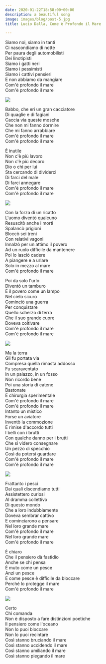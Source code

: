 ```yaml
---
date: 2020-01-22T18:58:00+00:00
description: a beautiful song
image: images/blog/post-5.jpg
title: Lucio Dalla, Come è Profondo il Mare

---
```

Siamo noi, siamo in tanti  
Ci nascondiamo di notte  
Per paura degli automobilisti  
Dei linotipisti  
Siamo i gatti neri  
Siamo i pessimisti  
Siamo i cattivi pensieri  
E non abbiamo da mangiare  
Com'è profondo il mare  
Com'è profondo il mare

![](https://monomusicmagdotcom.files.wordpress.com/2016/03/lucio-dalla.jpg)

Babbo, che eri un gran cacciatore  
Di quaglie e di fagiani  
Caccia via queste mosche  
Che non mi fanno dormire  
Che mi fanno arrabbiare  
Com'è profondo il mare  
Com'è profondo il mare

È inutile  
Non c'è più lavoro  
Non c'è più decoro  
Dio o chi per lui  
Sta cercando di dividerci  
Di farci del male  
Di farci annegare  
Com'è profondo il mare  
Com'è profondo il mare

![](http://www.ilgiornale.it/sites/default/files/foto/2016/04/30/1462009295-migranti.jpg)

Con la forza di un ricatto  
L'uomo diventò qualcuno  
Resuscitò anche i morti  
Spalancò prigioni  
Bloccò sei treni  
Con relativi vagoni  
Innalzò per un attimo il povero  
Ad un ruolo difficile da mantenere  
Poi lo lasciò cadere  
A piangere e a urlare  
Solo in mezzo al mare  
Com'è profondo il mare

Poi da solo l'urlo  
Diventò un tamburo  
E il povero come un lampo  
Nel cielo sicuro  
Cominciò una guerra  
Per conquistare  
Quello scherzo di terra  
Che il suo grande cuore  
Doveva coltivare  
Com'è profondo il mare  
Com'è profondo il mare

![](https://www.viverecivitanova.it/upload/2020_01/543861_Cfakepathsardine_ralf.jpg)

Ma la terra  
Gli fu portata via  
Compresa quella rimasta addosso  
Fu scaraventato  
In un palazzo, in un fosso  
Non ricordo bene  
Poi una storia di catene  
Bastonate  
E chirurgia sperimentale  
Com'è profondo il mare  
Com'è profondo il mare  
Intanto un mistico  
Forse un aviatore  
Inventò la commozione  
E rimise d'accordo tutti  
I belli con i brutti  
Con qualche danno per i brutti  
Che si videro consegnare  
Un pezzo di specchio  
Così da potersi guardare  
Com'è profondo il mare  
Com'è profondo il mare

![](https://media-cdn.tripadvisor.com/media/photo-s/04/47/23/4e/ristorante-pizzeria-mane.jpg)

Frattanto i pesci  
Dai quali discendiamo tutti  
Assistettero curiosi  
Al dramma collettivo  
Di questo mondo  
Che a loro indubbiamente  
Doveva sembrar cattivo  
E cominciarono a pensare  
Nel loro grande mare  
Com'è profondo il mare  
Nel loro grande mare  
Com'è profondo il mare

È chiaro  
Che il pensiero dà fastidio  
Anche se chi pensa  
È muto come un pesce  
Anzi un pesce  
E come pesce è difficile da bloccare  
Perché lo protegge il mare  
Com'è profondo il mare

![](https://www.impagine.it/wp-content/uploads/2018/06/COPERTINA-7.jpg)

Certo  
Chi comanda  
Non è disposto a fare distinzioni poetiche  
Il pensiero come l'oceano  
Non lo puoi bloccare  
Non lo puoi recintare  
Così stanno bruciando il mare  
Così stanno uccidendo il mare  
Così stanno umiliando il mare  
Così stanno piegando il mare